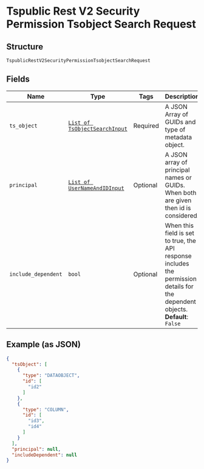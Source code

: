 
# Tspublic Rest V2 Security Permission Tsobject Search Request

## Structure

`TspublicRestV2SecurityPermissionTsobjectSearchRequest`

## Fields

| Name | Type | Tags | Description |
|  --- | --- | --- | --- |
| `ts_object` | [`List of TsObjectSearchInput`](../../doc/models/ts-object-search-input.md) | Required | A JSON Array of GUIDs and type of metadata object. |
| `principal` | [`List of UserNameAndIDInput`](../../doc/models/user-name-and-id-input.md) | Optional | A JSON array of principal names or GUIDs. When both are given then id is considered. |
| `include_dependent` | `bool` | Optional | When this field is set to true, the API response includes the permission details for the dependent objects.<br>**Default**: `False` |

## Example (as JSON)

```json
{
  "tsObject": [
    {
      "type": "DATAOBJECT",
      "id": [
        "id2"
      ]
    },
    {
      "type": "COLUMN",
      "id": [
        "id3",
        "id4"
      ]
    }
  ],
  "principal": null,
  "includeDependent": null
}
```

